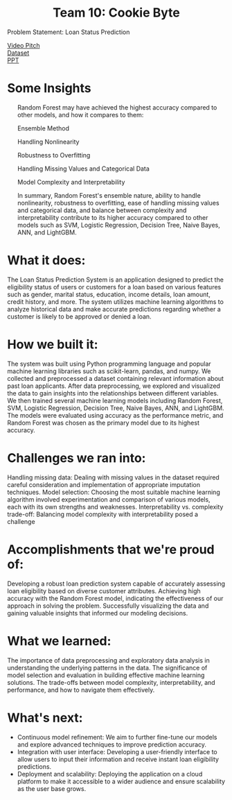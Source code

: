 <div>
<h1 align='center'>Team 10: Cookie Byte</h1>

<p>
Problem Statement: Loan Status Prediction
</p>
<a href="https://www.loom.com/share/ef3a11b0d63a42e69bc97126667ad363?sid=8c9c7b5e-6683-4fa7-98a3-e678f3e75abe">Video Pitch</a>
<br>
<a href="https://www.kaggle.com/datasets/ninzaami/loan-predication/data">Dataset</a>
<br>
<a href="https://www.canva.com/design/DAGBa2a6rkM/-Ug21Oalk-7sZJb8Pm5ZeQ/edit?utm_content=DAGBa2a6rkM&utm_campaign=designshare&utm_medium=link2&utm_source=sharebutton">PPT</a>
<h1>Some Insights</h1>
<ul>
Random Forest may have achieved the highest accuracy compared to other models, and how it compares to them:

Ensemble Method

Handling Nonlinearity

Robustness to Overfitting

Handling Missing Values and Categorical Data

Model Complexity and Interpretability

In summary, Random Forest's ensemble nature, ability to handle nonlinearity, robustness to overfitting, ease of handling missing values and categorical data, and balance between complexity and interpretability contribute to its higher accuracy compared to other models such as SVM, Logistic Regression, Decision Tree, Naive Bayes, ANN, and LightGBM.
</ul>

<h1>What it does:</h1>

The Loan Status Prediction System is an application designed to predict the eligibility status of users or customers for a loan based on various features such as gender, marital status, education, income details, loan amount, credit history, and more. The system utilizes machine learning algorithms to analyze historical data and make accurate predictions regarding whether a customer is likely to be approved or denied a loan.

<h1>How we built it:</h1>

The system was built using Python programming language and popular machine learning libraries such as scikit-learn, pandas, and numpy. We collected and preprocessed a dataset containing relevant information about past loan applicants. After data preprocessing, we explored and visualized the data to gain insights into the relationships between different variables. We then trained several machine learning models including Random Forest, SVM, Logistic Regression, Decision Tree, Naive Bayes, ANN, and LightGBM. The models were evaluated using accuracy as the performance metric, and Random Forest was chosen as the primary model due to its highest accuracy.

<h1>Challenges we ran into:</h1>

Handling missing data: Dealing with missing values in the dataset required careful consideration and implementation of appropriate imputation techniques.
Model selection: Choosing the most suitable machine learning algorithm involved experimentation and comparison of various models, each with its own strengths and weaknesses.
Interpretability vs. complexity trade-off: Balancing model complexity with interpretability posed a challenge

<h1>Accomplishments that we're proud of:</h1>

Developing a robust loan prediction system capable of accurately assessing loan eligibility based on diverse customer attributes.
Achieving high accuracy with the Random Forest model, indicating the effectiveness of our approach in solving the problem.
Successfully visualizing the data and gaining valuable insights that informed our modeling decisions.


<h1>What we learned:</h1>
The importance of data preprocessing and exploratory data analysis in understanding the underlying patterns in the data.
The significance of model selection and evaluation in building effective machine learning solutions.
The trade-offs between model complexity, interpretability, and performance, and how to navigate them effectively.


<h1>What's next:</h1>
<ul>
<li>Continuous model refinement: We aim to further fine-tune our models and explore advanced techniques to improve prediction accuracy.</li>

<li>
Integration with user interface: Developing a user-friendly interface to allow users to input their information and receive instant loan eligibility predictions.</li>

<li>
Deployment and scalability: Deploying the application on a cloud platform to make it accessible to a wider audience and ensure scalability as the user base grows.</li>
</ul>






</div>
